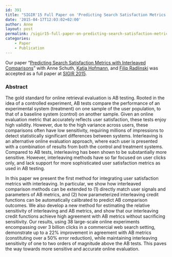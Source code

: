 ```yaml
---
id: 391
title: "SIGIR'15 Full Paper on 'Predicting Search Satisfaction Metrics with Interleaved Comparisons' Accepted"
date: '2015-04-17T12:03:02+02:00'
author: Anne
layout: post
permalink: /sigir15-full-paper-on-predicting-search-satisfaction-metrics-with-interleaved-comparisons-accepted/
categories:
    - Paper
    - Publication
---
```


Our paper “[Predicting Search Satisfaction Metrics with Interleaved Comparisons](/assets/2015/05/fp041-schuthA.pdf)” with Anne Schuth, [Katja Hofmann](http://katja-hofmann.de/), and [Filip Radlinski](http://research.microsoft.com/~filiprad/) was accepted as a full paper at [SIGIR 2015](http://www.sigir2015.org/).

### Abstract

<div class="page" title="Page 1"><div class="layoutArea"><div class="column">The gold standard for online retrieval evaluation is AB testing. Rooted in the idea of a controlled experiment, AB tests compare the performance of an experimental system (treatment) on one sample of the user population, to that of a baseline system (control) on another sample. Given an online evaluation metric that accurately reflects user satisfaction, these tests enjoy high validity. However, due to the high variance across users, these comparisons often have low sensitivity, requiring millions of impressions to detect statistically significant differences between systems. Interleaving is an alternative online evaluation approach, where each user is presented with a combination of results from both the control and treatment systems. Compared to AB tests, interleaving has been shown to be substantially more sensitive. However, interleaving methods have so far focused on user clicks only, and lack support for more sophisticated user satisfaction metrics as used in AB testing.

In this paper we present the first method for integrating user satisfaction metrics with interleaving. In particular, we show how interleaved comparison methods can be extended to (1) directly match user signals and parameters of AB metrics, and (2) how parameterized interleaving credit functions can be automatically calibrated to predict AB comparison outcomes. We also develop a new method for estimating the relative sensitivity of interleaving and AB metrics, and show that our interleaving credit functions achieve high agreement with AB metrics without sacrificing sensitivity. Our results, using 38 large-scale online experiments encompassing over 3 billion clicks in a commercial web search setting, demonstrate up to a 22% improvement in agreement with AB metrics (constituting over a 50% error reduction), while maintaining interleaving sensitivity of one to two orders of magnitude above the AB tests. This paves the way towards more sensitive and accurate online evaluation.

</div></div></div>
